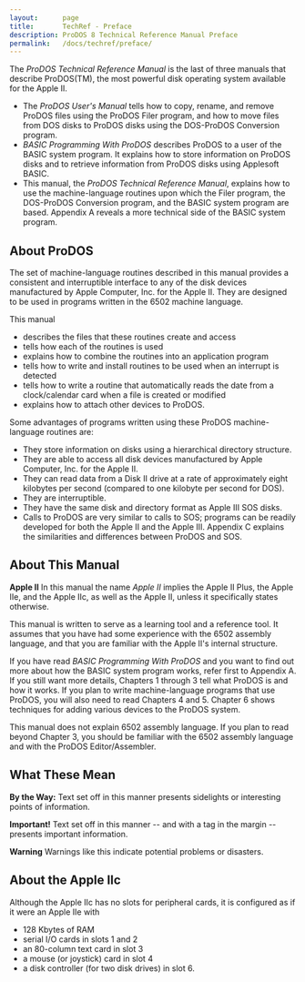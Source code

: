```yaml
---
layout:      page
title:       TechRef - Preface
description: ProDOS 8 Technical Reference Manual Preface
permalink:   /docs/techref/preface/
---
```



<A NAME="P"></A>


<P>The <I>ProDOS Technical Reference Manual</I> is the last of three manuals that describe ProDOS(TM), the most powerful disk operating system available for the Apple II.</P>

<UL>
<LI>The <I>ProDOS User's Manual</I> tells how to copy, rename, and remove ProDOS files using the ProDOS Filer program, and how to move files from DOS disks to ProDOS disks using the DOS-ProDOS Conversion program.</li>

<LI><I>BASIC Programming With ProDOS</I> describes ProDOS to a user of the BASIC system program.  It explains how to store information on ProDOS disks and to retrieve information from ProDOS disks using Applesoft BASIC.</li>

<LI>This manual, the <I>ProDOS Technical Reference Manual</I>, explains how to use the machine-language routines upon which the Filer program, the DOS-ProDOS Conversion program, and the BASIC system program are based.  Appendix A reveals a more technical side of the BASIC system program.</li>

</UL>

<A NAME="P1"></A>

<H2>About ProDOS</H2>

<P>The set of machine-language routines described in this manual provides a consistent and interruptible interface to any of the disk devices manufactured by Apple Computer, Inc.  for the Apple II.  They are designed to be used in programs written in the 6502 machine language.</P>


<a name="pagexv"></a>

<P>This manual</P>

<UL>

<LI>describes the files that these routines create and access</li>

<LI>tells how each of the routines is used</li>

<LI>explains how to combine the routines into an application program</li>

<LI>tells how to write and install routines to be used when an interrupt is detected</li>

<LI>tells how to write a routine that automatically reads the date from a clock/calendar card when a file is created or modified</li>

<LI>explains how to attach other devices to ProDOS.</li>

</UL>

<P>Some advantages of programs written using these ProDOS machine-language routines are:</P>

<UL>

<LI>They store information on disks using a hierarchical directory structure.</li>

<LI>They are able to access all disk devices manufactured by Apple Computer, Inc. for the Apple II.</li>

<LI>They can read data from a Disk II drive at a rate of approximately eight kilobytes per second (compared to one kilobyte per second for DOS).</li>

<LI>They are interruptible.</li>

<LI>They have the same disk and directory format as Apple III SOS disks.</li>

<LI>Calls to ProDOS are very similar to calls to SOS; programs can be readily developed for both the Apple II and the Apple III. Appendix C explains the similarities and differences between ProDOS and SOS.</li>

</UL>

<A NAME="P2"></A>

<H2>About This Manual</H2>

<P><B>Apple II</B> In this manual the name <I>Apple II</I> implies the Apple II Plus, the Apple IIe, and the Apple IIc, as well as the Apple II, unless it specifically states otherwise.</P>

<P>This manual is written to serve as a learning tool and a reference tool. It assumes that you have had some experience with the 6502 assembly language, and that you are familiar with the Apple II's internal structure.</P>

<a name="pagexvi"></a>

<P>If you have read <I>BASIC Programming With ProDOS</I> and you want to find out more about how the BASIC system program works, refer first to Appendix A.  If you still want more details, Chapters 1 through 3 tell what ProDOS is and how it works.  If you plan to write machine-language programs that use ProDOS, you will also need to read Chapters 4 and 5.  Chapter 6 shows techniques for adding various devices to the ProDOS system.</P>

<P>This manual does not explain 6502 assembly language.  If you plan to read beyond Chapter 3, you should be familiar with the 6502 assembly language and with the ProDOS Editor/Assembler.</P>

<A NAME="P3"></A>

<H2>What These Mean</H2>

<P><B>By the Way:</B> Text set off in this manner presents sidelights or interesting points of information.</P>

<P><B>Important!</B> Text set off in this manner -- and with a tag in the margin -- presents important information.</P>

<P><B>Warning</B> Warnings like this indicate potential problems or disasters.</P>

<A NAME="P4"></A>

<H2>About the Apple IIc</H2>

<P>Although the Apple IIc has no slots for peripheral cards, it is configured as if it were an Apple IIe with</P>

<UL>

<LI>128 Kbytes of RAM</li>

<LI>serial I/O cards in slots 1 and 2</li>

<LI>an 80-column text card in slot 3</li>

<LI>a mouse (or joystick) card in slot 4</li>

<LI>a disk controller (for two disk drives) in slot 6.</li>

</UL>


<a name="pagexvii"></a>

<a name="pagexviii"></a>
